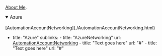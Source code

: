 [About Me](https://www.linkedin.com/in/rajesh-sadashiva/).

<details open>
<summary>Azure</summary>
<br>
[AutomationAccountNetworking](./AutomationAccountNetworking.html)
</details>

- title: "Azure"
    sublinks:
      - title: "AzureNetworking"
        url: [AutomationAccountNetworking](./AutomationAccountNetworking.html)
      - title: "Text goes here"
        url: "#"
      - title: "Text goes here"
        url: "#"


